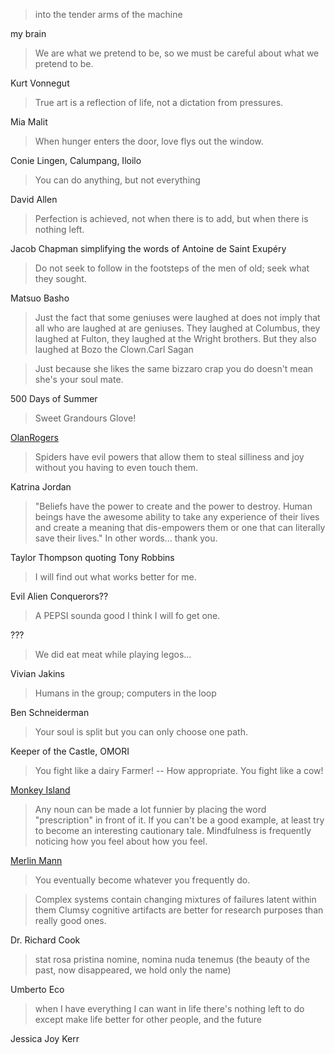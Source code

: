 > into the tender arms of the machine

my brain

> We are what we pretend to be, so we must be careful about what we pretend to be.

Kurt Vonnegut

> True art is a reflection of life, not a dictation from pressures.

Mia Malit

> When hunger enters the door, love flys out the window.

Conie Lingen, Calumpang, Iloilo

> You can do anything, but not everything

David Allen

> Perfection is achieved, not when there is to add, but when there is nothing left.

Jacob Chapman simplifying the words of Antoine de Saint Exupéry

> Do not seek to follow in the footsteps of the men of old; seek what they sought.

Matsuo Basho

> Just the fact that some geniuses were laughed at does not imply that all who are laughed at are geniuses. They laughed at Columbus, they laughed at Fulton, they laughed at the Wright brothers. But they also laughed at Bozo the Clown.Carl Sagan

> Just because she likes the same bizzaro crap you do doesn't mean she's your soul mate.

500 Days of Summer

> Sweet Grandours Glove!

<a href="#OlanRogers" class="tc-tiddlylink tc-tiddlylink-missing">OlanRogers</a>

> Spiders have evil powers that allow them to steal silliness and joy without you having to even touch them.

Katrina Jordan

> "Beliefs have the power to create and the power to destroy. Human beings have the awesome ability to take any experience of their lives and create a meaning that dis-empowers them or one that can literally save their lives." In other words... thank you.

Taylor Thompson quoting Tony Robbins

> I will find out what works better for me.

Evil Alien Conquerors??

> A PEPSI sounda good I think I will fo get one.

???

> We did eat meat while playing legos...

Vivian Jakins

> Humans in the group; computers in the loop

Ben Schneiderman

> Your soul is split but you can only choose one path.

Keeper of the Castle, OMORI

> You fight like a dairy Farmer! -- How appropriate. You fight like a cow!

[Monkey Island](https://monkeyisland.fandom.com/wiki/Insult_Sword_Fighting)

> Any noun can be made a lot funnier by placing the word "prescription" in front of it.
> If you can't be a good example, at least try to become an interesting cautionary tale.
> Mindfulness is frequently noticing how you feel about how you feel.

[Merlin Mann](https://github.com/merlinmann/wisdom/blob/master/wisdom.md)

> You eventually become whatever you frequently do.

> Complex systems contain changing mixtures of failures latent within them
> Clumsy cognitive artifacts are better for research purposes than really good ones.

Dr. Richard Cook

> stat rosa pristina nomine, nomina nuda tenemus (the beauty of the past, now disappeared, we hold only the name)

Umberto Eco

> when I have everything I can want in life there's nothing left to do except make life better for other people, and the future

Jessica Joy Kerr
